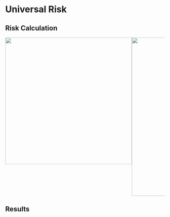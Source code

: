 # Universal Risk

##  Risk Calculation
 <div style="width: 100%; overflow: hidden;">
 <div style="width: 400px; float: left;"> 
 <img src="http://34.66.189.202:4567/uploads/urisk.png"  width="400"/>  
 </div>
    <div style="width: 500px; margin-left: 400px;">
    <img src="http://34.66.189.202:4567/uploads/fig3.png" width="500"/> 
    </div>
</div>



## Results

